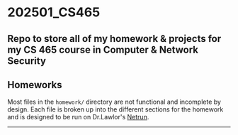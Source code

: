 # 202501_CS465
Repo to store all of my homework &amp; projects for my CS 465 course in Computer &amp; Network Security
---

## Homeworks
Most files in the `homework/` directory are not functional and incomplete by design. Each file is broken up into the different sections for the homework and is designed to be run on Dr.Lawlor's [Netrun](https://lawlor.cs.uaf.edu/netrun/run).

---
